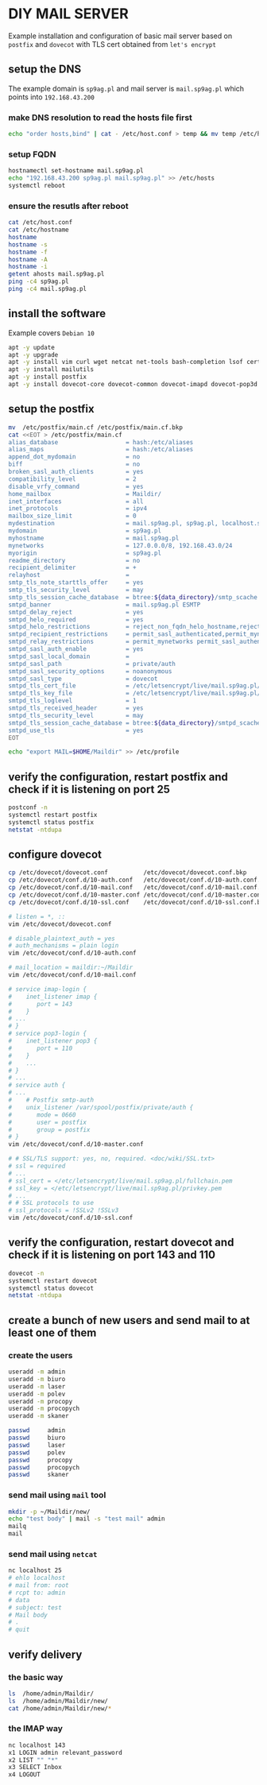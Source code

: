 # DIY MAIL SERVER

Example installation and configuration of basic mail server based on `postfix` and `dovecot` with TLS cert obtained from `let's encrypt`

## setup the DNS

The example domain is `sp9ag.pl` and mail server is `mail.sp9ag.pl` which points into `192.168.43.200`

### make DNS resolution to read the hosts file first

```bash
echo "order hosts,bind" | cat - /etc/host.conf > temp && mv temp /etc/host.conf
```

### setup FQDN

```bash
hostnamectl set-hostname mail.sp9ag.pl
echo "192.168.43.200 sp9ag.pl mail.sp9ag.pl" >> /etc/hosts
systemctl reboot 
```

### ensure the resutls after reboot

```bash
cat /etc/host.conf
cat /etc/hostname 
hostname
hostname -s
hostname -f
hostname -A
hostname -i
getent ahosts mail.sp9ag.pl
ping -c4 sp9ag.pl
ping -c4 mail.sp9ag.pl
```

## install the software

Example covers `Debian 10`

```bash
apt -y update
apt -y upgrade
apt -y install vim curl wget netcat net-tools bash-completion lsof certbot
apt -y install mailutils
apt -y install postfix
apt -y install dovecot-core dovecot-common dovecot-imapd dovecot-pop3d
```

## setup the postfix

```bash
mv  /etc/postfix/main.cf /etc/postfix/main.cf.bkp
cat <<EOT > /etc/postfix/main.cf
alias_database                   = hash:/etc/aliases
alias_maps                       = hash:/etc/aliases
append_dot_mydomain              = no
biff                             = no
broken_sasl_auth_clients         = yes
compatibility_level              = 2
disable_vrfy_command             = yes
home_mailbox                     = Maildir/
inet_interfaces                  = all
inet_protocols                   = ipv4
mailbox_size_limit               = 0
mydestination                    = mail.sp9ag.pl, sp9ag.pl, localhost.sp9ag.pl, localhost
mydomain                         = sp9ag.pl
myhostname                       = mail.sp9ag.pl
mynetworks                       = 127.0.0.0/8, 192.168.43.0/24
myorigin                         = sp9ag.pl
readme_directory                 = no
recipient_delimiter              = +
relayhost                        = 
smtp_tls_note_starttls_offer     = yes
smtp_tls_security_level          = may
smtp_tls_session_cache_database  = btree:${data_directory}/smtp_scache
smtpd_banner                     = mail.sp9ag.pl ESMTP
smtpd_delay_reject               = yes
smtpd_helo_required              = yes
smtpd_helo_restrictions          = reject_non_fqdn_helo_hostname,reject_invalid_helo_hostname,reject_unknown_helo_hostname
smtpd_recipient_restrictions     = permit_sasl_authenticated,permit_mynetworks,reject_unauth_destination,reject_invalid_hostname,reject_non_fqdn_hostname,reject_non_fqdn_sender,reject_non_fqdn_recipient,reject_unknown_sender_domain,reject_rbl_client sbl.spamhaus.org,reject_rbl_client cbl.abuseat.org
smtpd_relay_restrictions         = permit_mynetworks permit_sasl_authenticated defer_unauth_destination
smtpd_sasl_auth_enable           = yes
smtpd_sasl_local_domain          =
smtpd_sasl_path                  = private/auth
smtpd_sasl_security_options      = noanonymous
smtpd_sasl_type                  = dovecot
smtpd_tls_cert_file              = /etc/letsencrypt/live/mail.sp9ag.pl/fullchain.pem
smtpd_tls_key_file               = /etc/letsencrypt/live/mail.sp9ag.pl/privkey.pem
smtpd_tls_loglevel               = 1
smtpd_tls_received_header        = yes
smtpd_tls_security_level         = may
smtpd_tls_session_cache_database = btree:${data_directory}/smtpd_scache
smtpd_use_tls                    = yes
EOT

echo "export MAIL=$HOME/Maildir" >> /etc/profile
```

## verify the configuration, restart postfix and check if it is listening on port 25

```bash
postconf -n
systemctl restart postfix
systemctl status postfix
netstat -ntdupa
```

## configure dovecot

```bash
cp /etc/dovecot/dovecot.conf          /etc/dovecot/dovecot.conf.bkp
cp /etc/dovecot/conf.d/10-auth.conf   /etc/dovecot/conf.d/10-auth.conf.bkp
cp /etc/dovecot/conf.d/10-mail.conf   /etc/dovecot/conf.d/10-mail.conf.bkp
cp /etc/dovecot/conf.d/10-master.conf /etc/dovecot/conf.d/10-master.conf.bkp
cp /etc/dovecot/conf.d/10-ssl.conf    /etc/dovecot/conf.d/10-ssl.conf.bkp

# listen = *, ::
vim /etc/dovecot/dovecot.conf

# disable_plaintext_auth = yes
# auth_mechanisms = plain login
vim /etc/dovecot/conf.d/10-auth.conf

# mail_location = maildir:~/Maildir
vim /etc/dovecot/conf.d/10-mail.conf

# service imap-login {
#    inet_listener imap {
#       port = 143
#    }
# ...
# }
# service pop3-login {
#    inet_listener pop3 {
#       port = 110
#    }
#    ...
# }
# ...
# service auth {
# ...
#    # Postfix smtp-auth
#    unix_listener /var/spool/postfix/private/auth {
#       mode = 0660
#       user = postfix
#       group = postfix
# }
vim /etc/dovecot/conf.d/10-master.conf

# # SSL/TLS support: yes, no, required. <doc/wiki/SSL.txt>
# ssl = required
# ...
# ssl_cert = </etc/letsencrypt/live/mail.sp9ag.pl/fullchain.pem
# ssl_key = </etc/letsencrypt/live/mail.sp9ag.pl/privkey.pem
# ...
# # SSL protocols to use
# ssl_protocols = !SSLv2 !SSLv3
vim /etc/dovecot/conf.d/10-ssl.conf
```

## verify the configuration, restart dovecot and check if it is listening on port 143 and 110

```bash
dovecot -n
systemctl restart dovecot
systemctl status dovecot
netstat -ntdupa
```

## create a bunch of new users and send mail to at least one of them

### create the users

```bash
useradd -m admin
useradd -m biuro
useradd -m laser
useradd -m polev
useradd -m procopy
useradd -m procopych
useradd -m skaner

passwd     admin
passwd     biuro
passwd     laser
passwd     polev
passwd     procopy
passwd     procopych
passwd     skaner
```

### send mail using `mail` tool

```bash
mkdir -p ~/Maildir/new/
echo "test body" | mail -s "test mail" admin
mailq
mail
```

### send mail using `netcat`

```bash
nc localhost 25
# ehlo localhost
# mail from: root
# rcpt to: admin
# data
# subject: test
# Mail body
# .
# quit
```

## verify delivery

### the basic way

```bash
ls  /home/admin/Maildir/
ls  /home/admin/Maildir/new/
cat /home/admin/Maildir/new/*
```

### the IMAP way

```bash
nc localhost 143
x1 LOGIN admin relevant_password
x2 LIST "" "*"
x3 SELECT Inbox
x4 LOGOUT
```
